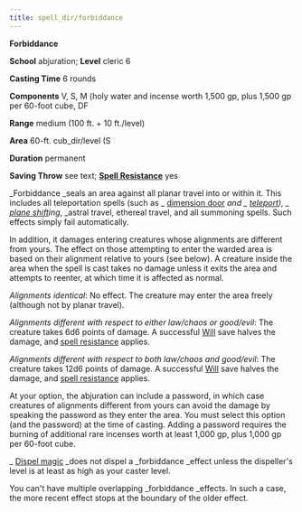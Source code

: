 ```yaml
---
title: spell_dir/forbiddance
---
```

 **Forbiddance**

**School** abjuration; **Level** cleric 6

**Casting Time** 6 rounds

**Components** V, S, M (holy water and incense worth 1,500 gp, plus 1,500 gp per 60-foot cube, DF

**Range** medium (100 ft. + 10 ft./level)

**Area** 60-ft. cub_dir/level (S

**Duration** permanent

**Saving Throw** see text; **[Spell Resistance](../glossary#_spell-resistance)** yes

_Forbiddance _seals an area against all planar travel into or within it. This includes all teleportation spells (such as _ [dimension door](dimensionDoor#_dimension-door) _and _ [teleport](teleport#_teleport)), _ [plane shift](planeShift#_plane-shift)ing_, _astral travel, ethereal travel, and all summoning spells. Such effects simply fail automatically.

In addition, it damages entering creatures whose alignments are different from yours. The effect on those attempting to enter the warded area is based on their alignment relative to yours (see below). A creature inside the area when the spell is cast takes no damage unless it exits the area and attempts to reenter, at which time it is affected as normal.

_Alignments identical_: No effect. The creature may enter the area freely (although not by planar travel).

_Alignments different with respect to either law/chaos or good/evil_: The creature takes 6d6 points of damage. A successful [Will](../combat#_will) save halves the damage, and [spell resistance](../glossary#_spell-resistance) applies.

_Alignments different with respect to both law/chaos and good/evil_: The creature takes 12d6 points of damage. A successful [Will](../combat#_will) save halves the damage, and [spell resistance](../glossary#_spell-resistance) applies.

At your option, the abjuration can include a password, in which case creatures of alignments different from yours can avoid the damage by speaking the password as they enter the area. You must select this option (and the password) at the time of casting. Adding a password requires the burning of additional rare incenses worth at least 1,000 gp, plus 1,000 gp per 60-foot cube.

_ [Dispel magic](dispelMagic#_dispel-magic) _does not dispel a _forbiddance _effect unless the dispeller's level is at least as high as your caster level.

You can't have multiple overlapping _forbiddance _effects. In such a case, the more recent effect stops at the boundary of the older effect.

